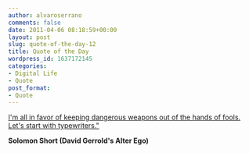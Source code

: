 ```yaml
---
author: alvaroserrano
comments: false
date: 2011-04-06 08:18:59+00:00
layout: post
slug: quote-of-the-day-12
title: Quote of the Day
wordpress_id: 1637172145
categories:
- Digital Life
- Quote
post_format:
- Quote
---
```


[I'm all in favor of keeping dangerous weapons out of the hands of fools. Let's start with typewriters."](http://www.quotationspage.com/quote/899.html)

**Solomon Short (David Gerrold's Alter Ego)**

